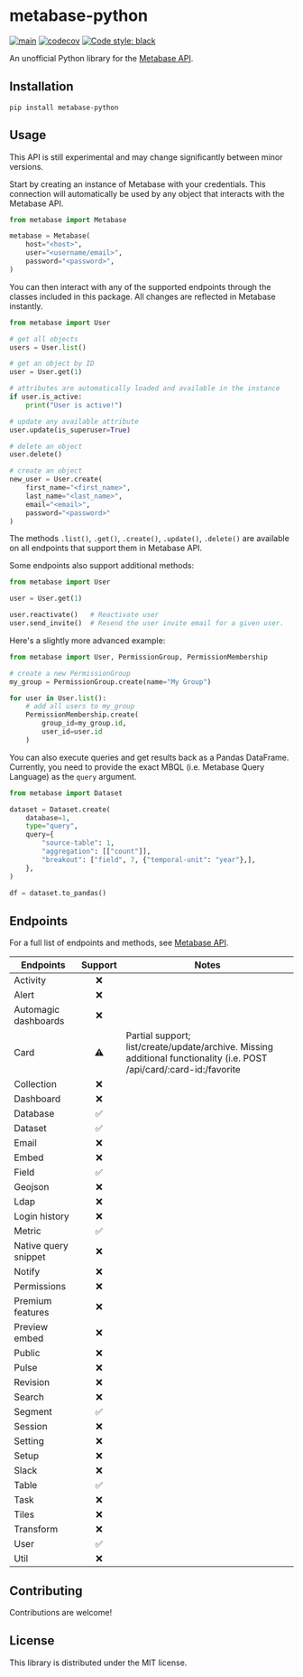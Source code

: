 # metabase-python
[![main](https://github.com/chasleslr/metabase-python/actions/workflows/main.yml/badge.svg)](https://github.com/chasleslr/metabase-python/actions/workflows/main.yml)
[![codecov](https://codecov.io/gh/chasleslr/metabase-python/branch/main/graph/badge.svg?token=15G7HOQ1CM)](https://codecov.io/gh/chasleslr/metabase-python)
[![Code style: black](https://img.shields.io/badge/code%20style-black-000000.svg)](https://github.com/psf/black)

An unofficial Python library for the [Metabase API](https://www.metabase.com/learn/administration/metabase-api).


## Installation

```
pip install metabase-python
```

## Usage
This API is still experimental and may change significantly between minor versions.


Start by creating an instance of Metabase with your credentials. This connection will automatically be used by any
object that interacts with the Metabase API.
```python
from metabase import Metabase

metabase = Metabase(
    host="<host>",
    user="<username/email>",
    password="<password>",
)
```

You can then interact with any of the supported endpoints through the classes included in this package. All changes
are reflected in Metabase instantly.

```python
from metabase import User

# get all objects
users = User.list()

# get an object by ID
user = User.get(1)

# attributes are automatically loaded and available in the instance
if user.is_active:
    print("User is active!")

# update any available attribute
user.update(is_superuser=True)

# delete an object
user.delete()

# create an object
new_user = User.create(
    first_name="<first_name>",
    last_name="<last_name>",
    email="<email>",
    password="<password>"
)
```

The methods `.list()`, `.get()`, `.create()`, `.update()`, `.delete()` are available on all
endpoints that support them in Metabase API.

Some endpoints also support additional methods:

```python
from metabase import User

user = User.get(1)

user.reactivate()   # Reactivate user
user.send_invite()  # Resend the user invite email for a given user.
```

Here's a slightly more advanced example:
```python
from metabase import User, PermissionGroup, PermissionMembership

# create a new PermissionGroup
my_group = PermissionGroup.create(name="My Group")

for user in User.list():
    # add all users to my_group
    PermissionMembership.create(
        group_id=my_group.id,
        user_id=user.id
    )
```

You can also execute queries and get results back as a Pandas DataFrame. Currently, you need to provide
the exact MBQL (i.e. Metabase Query Language) as the `query` argument.
```python
from metabase import Dataset

dataset = Dataset.create(
    database=1,
    type="query",
    query={
        "source-table": 1,
        "aggregation": [["count"]],
        "breakout": ["field", 7, {"temporal-unit": "year"},],
    },
)

df = dataset.to_pandas()
```


## Endpoints

For a full list of endpoints and methods, see [Metabase API](https://www.metabase.com/docs/latest/api-documentation.html).

| Endpoints             | Support    | Notes |
|-----------------------|:----------:|-------|
| Activity              |  ❌        |       |
| Alert                 |  ❌        |       |
| Automagic dashboards  |  ❌        |       |
| Card                  |  ⚠️        | Partial support; list/create/update/archive. Missing additional functionality (i.e. POST /api/card/:card-id:/favorite  |
| Collection            |  ❌        |       |
| Dashboard             |  ❌        |       |
| Database              |  ✅        |       |
| Dataset               |  ✅        |       |
| Email                 |  ❌        |       |
| Embed                 |  ❌        |       |
| Field                 |  ✅        |       |
| Geojson               |  ❌        |       |
| Ldap                  |  ❌        |       |
| Login history         |  ❌        |       |
| Metric                |  ✅        |       |
| Native query snippet  |  ❌        |       |
| Notify                |  ❌        |       |
| Permissions           |  ❌        |       |
| Premium features      |  ❌        |       |
| Preview embed         |  ❌        |       |
| Public                |  ❌        |       |
| Pulse                 |  ❌        |       |
| Revision              |  ❌        |       |
| Search                |  ❌        |       |
| Segment               |  ✅        |       |
| Session               |  ❌        |       |
| Setting               |  ❌        |       |
| Setup                 |  ❌        |       |
| Slack                 |  ❌        |       |
| Table                 |  ✅        |       |
| Task                  |  ❌        |       |
| Tiles                 |  ❌        |       |
| Transform             |  ❌        |       |
| User                  |  ✅        |       |
| Util                  |  ❌        |       |

## Contributing
Contributions are welcome!

## License
This library is distributed under the MIT license.
